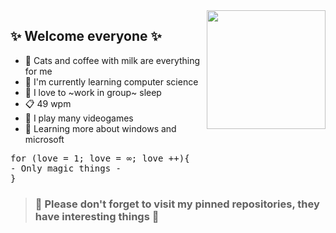  <img src="https://github.com/Art3mis7082/Art3mis7082/blob/main/wow-interesting.gif" width="190px" align="right">
 
 ## ✨ Welcome everyone ✨ ## 

- :sparkler: Cats and coffee with milk are everything for me
- :memo: I'm currently learning computer science
- :flags: I love to ~work in group~ sleep
- :clipboard: 49 wpm
- :space_invader: I play many videogames
- :book: Learning more about windows and microsoft 



<pre>
for (love = 1; love = ∞; love ++){  
- Only magic things - 
}
</pre>


> ### :star2: Please don't forget to visit my pinned repositories, they have interesting things :star2: ###
